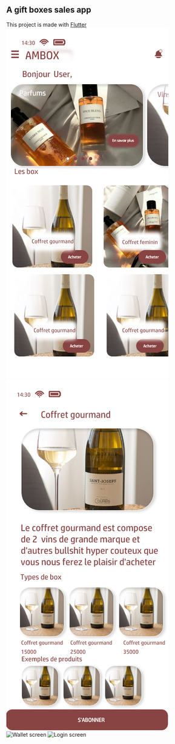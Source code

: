 ## A gift boxes sales app
This project is made with [Flutter](https://docs.flutter.dev/)
![Home screen](https://github.com/nickAP02/am_box/blob/nickAp02/assets/screenshots/home.png)![Checkout screen](https://github.com/nickAP02/am_box/blob/nickAp02/assets/screenshots/checkout.png)![Wallet screen](https://github.com/nickAP02/am_box/blob/nickAp02/assets/screenshots/assets/wallet.png)
![Login screen]([../../assets/screenshots/](https://github.com/nickAP02/am_box/blob/nickAp02/assets/screenshots/)https://github.com/nickAP02/am_box/blob/nickAp02/assets/screenshots/login.png)
